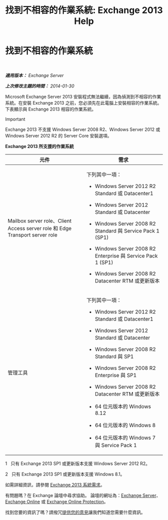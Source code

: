 ﻿---
title: '找到不相容的作業系統: Exchange 2013 Help'
TOCTitle: 找到不相容的作業系統
ms:assetid: a3a948d9-4991-4088-9013-0a4c944295e4
ms:mtpsurl: https://technet.microsoft.com/zh-tw/library/ms.exch.setupreadiness.validosversion(v=EXCHG.150)
ms:contentKeyID: 50473873
ms.date: 05/21/2018
mtps_version: v=EXCHG.150
ms.translationtype: MT
---

# 找到不相容的作業系統

 

_**適用版本：** Exchange Server_

_**上次修改主題的時間：** 2014-01-30_

Microsoft Exchange Server 2013 安裝程式無法繼續，因為偵測到不相容的作業系統。在安裝 Exchange 2013 之前，您必須先在此電腦上安裝相容的作業系統。下表顯示與 Exchange 2013 相容的作業系統。


> [!IMPORTANT]  
> Exchange 2013 不支援 Windows Server 2008 R2、Windows Server 2012 或 Windows Server 2012 R2 的 Server Core 安裝選項。




**Exchange 2013 所支援的作業系統**


<table>
<colgroup>
<col style="width: 50%" />
<col style="width: 50%" />
</colgroup>
<thead>
<tr class="header">
<th>元件</th>
<th>需求</th>
</tr>
</thead>
<tbody>
<tr class="odd">
<td><p>Mailbox server role、Client Access server role 和 Edge Transport server role</p></td>
<td><p>下列其中一項：</p>
<ul>
<li><p>Windows Server 2012 R2 Standard 或 Datacenter1</p></li>
<li><p>Windows Server 2012 Standard 或 Datacenter</p></li>
<li><p>Windows Server 2008 R2 Standard 與 Service Pack 1 (SP1)</p></li>
<li><p>Windows Server 2008 R2 Enterprise 與 Service Pack 1 (SP1)</p></li>
<li><p>Windows Server 2008 R2 Datacenter RTM 或更新版本</p></li>
</ul></td>
</tr>
<tr class="even">
<td><p>管理工具</p></td>
<td><p>下列其中一項：</p>
<ul>
<li><p>Windows Server 2012 R2 Standard 或 Datacenter1</p></li>
<li><p>Windows Server 2012 Standard 或 Datacenter</p></li>
<li><p>Windows Server 2008 R2 Standard 與 SP1</p></li>
<li><p>Windows Server 2008 R2 Enterprise 與 SP1</p></li>
<li><p>Windows Server 2008 R2 Datacenter RTM 或更新版本</p></li>
<li><p>64 位元版本的 Windows 8.12</p></li>
<li><p>64 位元版本的 Windows 8</p></li>
<li><p>64 位元版本的 Windows 7 與 Service Pack 1</p></li>
</ul></td>
</tr>
</tbody>
</table>


1   只有 Exchange 2013 SP1 或更新版本支援 Windows Server 2012 R2。

2   只有 Exchange 2013 SP1 或更新版本支援 Windows 8.1。

如需詳細資訊，請參閱 [Exchange 2013 系統需求](exchange-2013-system-requirements-exchange-2013-help.md)。

有問題嗎？在 Exchange 論壇中尋求協助。 論壇的網址為：[Exchange Server](https://go.microsoft.com/fwlink/p/?linkid=60612)、 [Exchange Online](https://go.microsoft.com/fwlink/p/?linkid=267542) 或 [Exchange Online Protection](https://go.microsoft.com/fwlink/p/?linkid=285351)。

找到您要的資訊了嗎？請撥冗[提供您的意見](mailto:exsetuphelpfeedback@microsoft.com?subject=exchange%202013%20setup%20help%20feedbac)讓我們知道您需要什麼資訊。

